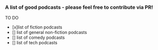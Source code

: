 ### A list of good podcasts - please feel free to contribute via PR! 

TO DO
- [x]list of fiction podcasts
- [] list of general non-fiction podcasts
- [] list of comedy podcasts
- [] list of tech podcasts

